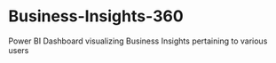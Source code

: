# Business-Insights-360
Power BI Dashboard visualizing Business Insights pertaining to various users 
